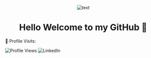 <div id="header" align ="center">



  ![text](https://github.com/giseleortiz/GiseleOrtiz/assets/144640915/4f7cad3a-2654-4174-844c-6b3fc1f88299)

<h1 align="center" >Hello Welcome to my GitHub  👋 </h1> 
</div>

<div aling="center" >

<p>👀 Profile Visits:</p>

 <img src="https://komarev.com/ghpvc/?username=giseleortiz&color=brightgreen" alt="Profile Views">
<img src="https://img.shields.io/badge/LinkedIn-0077B5?style=for-the-badge&logo=linkedin&logoColor=white" alt="LinkedIn">

<a href="https://www.linkedin.com/in/giseleortiz/">
</a>

</div>


